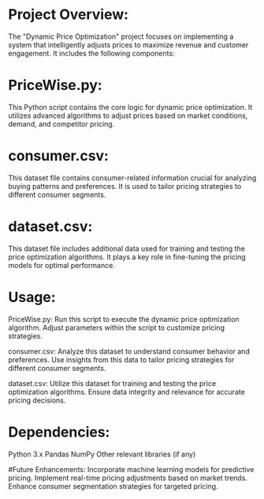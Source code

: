 # Project Overview:
The "Dynamic Price Optimization" project focuses on implementing a system that intelligently adjusts prices to maximize revenue and customer engagement. It includes the following components:

# PriceWise.py:
This Python script contains the core logic for dynamic price optimization.
It utilizes advanced algorithms to adjust prices based on market conditions, demand, and competitor pricing.

# consumer.csv:
This dataset file contains consumer-related information crucial for analyzing buying patterns and preferences.
It is used to tailor pricing strategies to different consumer segments.

# dataset.csv:
This dataset file includes additional data used for training and testing the price optimization algorithms.
It plays a key role in fine-tuning the pricing models for optimal performance.

# Usage:

PriceWise.py:
Run this script to execute the dynamic price optimization algorithm.
Adjust parameters within the script to customize pricing strategies.

consumer.csv:
Analyze this dataset to understand consumer behavior and preferences.
Use insights from this data to tailor pricing strategies for different consumer segments.

dataset.csv:
Utilize this dataset for training and testing the price optimization algorithms.
Ensure data integrity and relevance for accurate pricing decisions.

# Dependencies:
Python 3.x
Pandas
NumPy
Other relevant libraries (if any)

#Future Enhancements:
Incorporate machine learning models for predictive pricing.
Implement real-time pricing adjustments based on market trends.
Enhance consumer segmentation strategies for targeted pricing.
